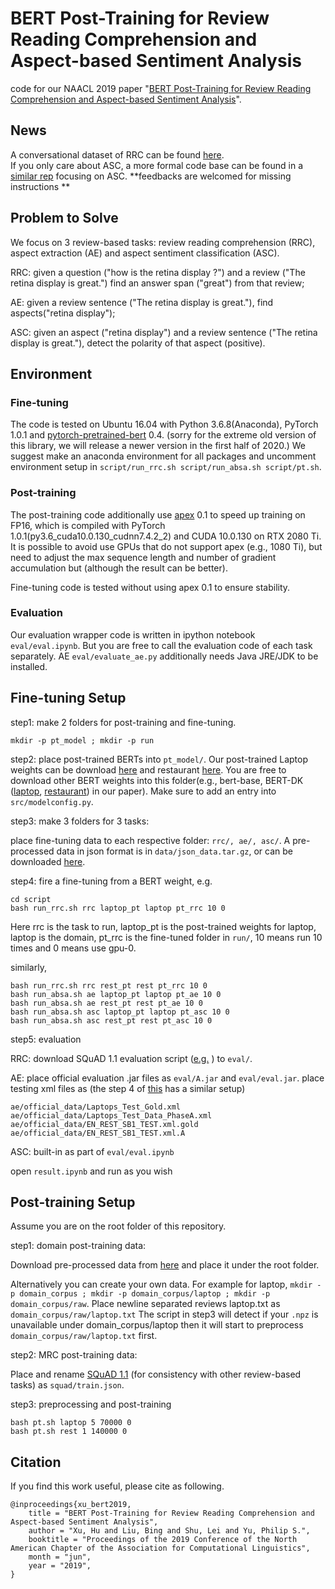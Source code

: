 # BERT Post-Training for Review Reading Comprehension and Aspect-based Sentiment Analysis
code for our NAACL 2019 paper "[BERT Post-Training for Review Reading Comprehension and Aspect-based Sentiment Analysis](http://arxiv.org/abs/1904.02232)".

## News
A conversational dataset of RRC can be found [here](https://github.com/howardhsu/RCRC).  
If you only care about ASC, a more formal code base can be found in a [similar rep](https://github.com/howardhsu/ASC_failure) focusing on ASC.
**feedbacks are welcomed for missing instructions **

## Problem to Solve
We focus on 3 review-based tasks: review reading comprehension (RRC), aspect extraction (AE) and aspect sentiment classification (ASC).

RRC: given a question ("how is the retina display ?") and a review ("The retina display is great.") find an answer span ("great") from that review;

AE: given a review sentence ("The retina display is great."), find aspects("retina display");

ASC: given an aspect ("retina display") and a review sentence ("The retina display is great."), detect the polarity of that aspect (positive).

## Environment

### Fine-tuning
The code is tested on Ubuntu 16.04 with Python 3.6.8(Anaconda), PyTorch 1.0.1 and [pytorch-pretrained-bert](https://github.com/huggingface/pytorch-pretrained-BERT) 0.4. (sorry for the extreme old version of this library, we will release a newer version in the first half of 2020.)
We suggest make an anaconda environment for all packages and uncomment environment setup in ```script/run_rrc.sh script/run_absa.sh script/pt.sh```.

### Post-training
The post-training code additionally use [apex](https://github.com/NVIDIA/apex) 0.1 to speed up training on FP16, which is compiled with PyTorch 1.0.1(py3.6_cuda10.0.130_cudnn7.4.2_2) and CUDA 10.0.130 on RTX 2080 Ti. It is possible to avoid use GPUs that do not support apex (e.g., 1080 Ti), but need to adjust the max sequence length and number of gradient accumulation but (although the result can be better). 

Fine-tuning code is tested without using apex 0.1 to ensure stability.

### Evaluation
Our evaluation wrapper code is written in ipython notebook ```eval/eval.ipynb```. 
But you are free to call the evaluation code of each task separately.
AE ```eval/evaluate_ae.py``` additionally needs Java JRE/JDK to be installed.

## Fine-tuning Setup

step1: make 2 folders for post-training and fine-tuning.
```
mkdir -p pt_model ; mkdir -p run
```
step2: place post-trained BERTs into ```pt_model/```. Our post-trained Laptop weights can be download [here](https://drive.google.com/file/d/1io-_zVW3sE6AbKgHZND4Snwh-wi32L4K/view?usp=sharing) and restaurant [here](https://drive.google.com/file/d/1TYk7zOoVEO8Isa6iP0cNtdDFAUlpnTyz/view?usp=sharing). You are free to download other BERT weights into this folder(e.g., bert-base, BERT-DK ([laptop](https://drive.google.com/file/d/1TRjvi9g3ex7FrS2ospUQvF58b11z0sw7/view?usp=sharing), [restaurant](https://drive.google.com/file/d/1nS8FsHB2d-s-ue5sDaWMnc5s2U1FlcMT/view?usp=sharing)) in our paper). Make sure to add an entry into ```src/modelconfig.py```.

step3: make 3 folders for 3 tasks: 

place fine-tuning data to each respective folder: ```rrc/, ae/, asc/```. A pre-processed data in json format is in `data/json_data.tar.gz`, or can be downloaded [here](https://drive.google.com/file/d/1NGH5bqzEx6aDlYJ7O3hepZF4i_p4iMR8/view?usp=sharing).

step4: fire a fine-tuning from a BERT weight, e.g.
```
cd script
bash run_rrc.sh rrc laptop_pt laptop pt_rrc 10 0
```
Here rrc is the task to run, laptop_pt is the post-trained weights for laptop, laptop is the domain, pt_rrc is the fine-tuned folder in ```run/```, 10 means run 10 times and 0 means use gpu-0.

similarly,
```
bash run_rrc.sh rrc rest_pt rest pt_rrc 10 0
bash run_absa.sh ae laptop_pt laptop pt_ae 10 0
bash run_absa.sh ae rest_pt rest pt_ae 10 0
bash run_absa.sh asc laptop_pt laptop pt_asc 10 0
bash run_absa.sh asc rest_pt rest pt_asc 10 0
```
step5: evaluation

RRC: download SQuAD 1.1 evaluation script ([e.g.](https://github.com/allenai/bi-att-flow/blob/master/squad/evaluate-v1.1.py) ) to ```eval/```.

AE: place official evaluation .jar files as ```eval/A.jar``` and ```eval/eval.jar```.
place testing xml files as (the step 4 of [this](https://github.com/howardhsu/DE-CNN) has a similar setup)
```
ae/official_data/Laptops_Test_Gold.xml
ae/official_data/Laptops_Test_Data_PhaseA.xml
ae/official_data/EN_REST_SB1_TEST.xml.gold
ae/official_data/EN_REST_SB1_TEST.xml.A
```
ASC: built-in as part of ```eval/eval.ipynb```

open ```result.ipynb``` and run as you wish

## Post-training Setup

Assume you are on the root folder of this repository.

step1: domain post-training data:

Download pre-processed data from [here](https://drive.google.com/file/d/1s_-OFh7qBWmzA9ths3mf7IYN1P2WrXMo/view?usp=sharing) and place it under the root folder.

Alternatively you can create your own data. For example for laptop, ```mkdir -p domain_corpus ; mkdir -p domain_corpus/laptop ; mkdir -p domain_corpus/raw```. Place newline separated reviews laptop.txt as ```domain_corpus/raw/laptop.txt```
The script in step3 will detect if your ```.npz``` is unavailable under domain_corpus/laptop then it will start to preprocess ```domain_corpus/raw/laptop.txt``` first.

step2: MRC post-training data:

Place and rename [SQuAD 1.1](https://rajpurkar.github.io/SQuAD-explorer/dataset/train-v1.1.json) (for consistency with other review-based tasks) as ```squad/train.json```.

step3: preprocessing and post-training

```
bash pt.sh laptop 5 70000 0
bash pt.sh rest 1 140000 0
```


## Citation
If you find this work useful, please cite as following.
```
@inproceedings{xu_bert2019,
    title = "BERT Post-Training for Review Reading Comprehension and Aspect-based Sentiment Analysis",
    author = "Xu, Hu and Liu, Bing and Shu, Lei and Yu, Philip S.",
    booktitle = "Proceedings of the 2019 Conference of the North American Chapter of the Association for Computational Linguistics",
    month = "jun",
    year = "2019",
}
```

